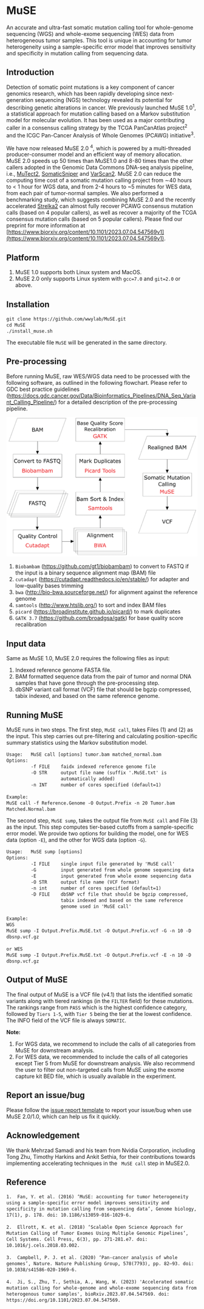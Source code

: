 # MuSE

An accurate and ultra-fast somatic mutation calling tool for whole-genome sequencing (WGS) and whole-exome sequencing (WES) data from heterogeneous tumor samples. This tool is unique in accounting for tumor heterogeneity using a sample-specific error model that improves sensitivity and specificity in mutation calling from sequencing data.

## Introduction

Detection of somatic point mutations is a key component of cancer genomics research, which has been rapidly developing since next-generation sequencing (NGS) technology revealed its potential for describing genetic alterations in cancer. We previously launched MuSE 1.0<sup>1</sup>, a statistical approach for mutation calling based on a Markov substitution model for molecular evolution. It has been used as a major contributing caller in a consensus calling strategy by the TCGA PanCanAtlas project<sup>2</sup> and the ICGC Pan-Cancer Analysis of Whole Genomes (PCAWG) initiative<sup>3</sup>.

We have now released MuSE 2.0 <sup>4</sup>, which is powered by a multi-threaded producer-consumer model and an efficient way of memory allocation. MuSE 2.0 speeds up 50 times than MuSE1.0 and 8-80 times than the other callers adopted in the Genomic Data Commons DNA-seq analysis pipeline, i.e., [MuTect2](https://gatk.broadinstitute.org/hc/en-us/articles/360037593851-Mutect2), [SomaticSniper](https://gmt.genome.wustl.edu/packages/somatic-sniper/) and [VarScan2](https://varscan.sourceforge.net/). MuSE 2.0 can reduce the computing time cost of a somatic mutation calling project from ∼40 hours to < 1 hour for WGS data, and from 2-4 hours to ~5 minutes for WES data, from each pair of tumor-normal samples. We also performed a benchmarking study, which suggests combining MuSE 2.0 and the recently accelerated [Strelka2](https://github.com/Illumina/strelka) can almost fully recover PCAWG consensus mutation calls (based on 4 popular callers), as well as recover a majority of the TCGA consensus mutation calls (based on 5 popular callers). Please find our preprint for more information at [https://www.biorxiv.org/content/10.1101/2023.07.04.547569v1](https://www.biorxiv.org/content/10.1101/2023.07.04.547569v1).

## Platform
1.	MuSE 1.0 supports both Linux system and MacOS.
2.	MuSE 2.0 only supports Linux system with `gcc=7.0` and `git=2.0` or above.

## Installation
```
git clone https://github.com/wwylab/MuSE.git
cd MuSE
./install_muse.sh
```
The executable file `MuSE` will be generated in the same directory.
## Pre-processing
Before running MuSE, raw WES/WGS data need to be processed with the following software, as outlined in the following flowchart. Please refer to GDC best practice guidelines (https://docs.gdc.cancer.gov/Data/Bioinformatics_Pipelines/DNA_Seq_Variant_Calling_Pipeline/) for a detailed description of the pre-processing pipeline.

<img src="etc/preprocessing_flowchart.png" alt="preprocessing_flowchart" width="600"/>

1. `Biobambam` (https://github.com/gt1/biobambam) to convert to FASTQ if the input is a binary sequence alignment map (BAM) file
2. `cutadapt` (https://cutadapt.readthedocs.io/en/stable/) for adapter and low-quality bases trimming
3. `bwa` (http://bio-bwa.sourceforge.net/) for alignment against the reference genome
4. `samtools` (http://www.htslib.org/) to sort and index BAM files
5. `picard` (https://broadinstitute.github.io/picard/) to mark duplicates
6. `GATK 3.7` (https://github.com/broadgsa/gatk) for base quality score recalibration

## Input data
Same as MuSE 1.0, MuSE 2.0 requires the following files as input:

1. Indexed reference genome FASTA file.
2. BAM formatted sequence data from the pair of tumor and normal DNA samples that have gone through the pre-processing step.
3. dbSNP variant call format (VCF) file that should be bgzip compressed, tabix indexed, and based on the same reference genome.

## Running MuSE
MuSE runs in two steps. The first step, `MuSE call`, takes Files (1) and (2) as the input. This step carries out pre-filtering and calculating position-specific summary statistics using the Markov substitution model.

```
Usage:   MuSE call [options] tumor.bam matched_normal.bam
Options:
         -f FILE    faidx indexed reference genome file
         -O STR     output file name (suffix '.MuSE.txt' is
                    automatically added)
         -n INT     number of cores specified (default=1)

Example: 
MuSE call -f Reference.Genome -O Output.Prefix -n 20 Tumor.bam Matched.Normal.bam
```

The second step, `MuSE sump`, takes the output file from `MuSE call` and File (3) as the input. This step computes tier-based cutoffs from a sample-specific error model. We provide two options for building the model, one for WES data (option `-E`), and the other for WGS data (option `-G`).

```
Usage:   MuSE sump [options]
Options:
         -I FILE    single input file generated by 'MuSE call'
         -G         input generated from whole genome sequencing data
         -E         input generated from whole exome sequencing data
         -O STR     output file name (VCF format)
         -n int     number of cores specified (default=1)
         -D FILE    dbSNP vcf file that should be bgzip compressed,
                    tabix indexed and based on the same reference
                    genome used in 'MuSE call'

Example:
WGS
MuSE sump -I Output.Prefix.MuSE.txt -O Output.Prefix.vcf -G -n 10 -D dbsnp.vcf.gz

or WES
MuSE sump -I Output.Prefix.MuSE.txt -O Output.Prefix.vcf -E -n 10 -D dbsnp.vcf.gz
```

## Output of MuSE
The final output of MuSE is a VCF file (v4.1) that lists the identified somatic variants along with tiered rankings (in the `FILTER` field) for these mutations. The rankings range from `PASS` which is the highest confidence category, followed by `Tiers 1-5`, with `Tier 5` being the tier at the lowest confidence. The INFO field of the VCF file is always `SOMATIC`.

**Note:**
1. For WGS data, we recommend to include the calls of all categories from MuSE for downstream analysis.
2. For WES data, we recommended to include the calls of all categories except Tier 5 from MuSE for downstream analysis. We also recommend the user to filter out non-targeted calls from MuSE using the exome capture kit BED file, which is usually available in the experiment.


## Report an issue/bug
Please follow the [issue report template](https://github.com/wwylab/MuSE/blob/master/.github/ISSUE_TEMPLATE/issue-report.md) to report your issue/bug when use MuSE 2.0/1.0, which can help us fix it quickly. 

## Acknowledgement
We thank Mehrzad Samadi and his team from Nvidia Corporation, including Tong Zhu, Timothy Harkins and Ankit Sethia, for their contributions towards implementing accelerating techniques in the ` MuSE call` step in MuSE2.0.

## Reference
```
1.  Fan, Y. et al. (2016) ‘MuSE: accounting for tumor heterogeneity using a sample-specific error model improves sensitivity and specificity in mutation calling from sequencing data’, Genome biology, 17(1), p. 178. doi: 10.1186/s13059-016-1029-6.

2.  Ellrott, K. et al. (2018) ‘Scalable Open Science Approach for Mutation Calling of Tumor Exomes Using Multiple Genomic Pipelines’, Cell Systems. Cell Press, 6(3), pp. 271-281.e7. doi: 10.1016/j.cels.2018.03.002.

3.  Campbell, P. J. et al. (2020) ‘Pan-cancer analysis of whole genomes’, Nature. Nature Publishing Group, 578(7793), pp. 82–93. doi: 10.1038/s41586-020-1969-6.

4.  Ji, S., Zhu, T., Sethia, A., Wang, W. (2023) 'Accelerated somatic mutation calling for whole-genome and whole-exome sequencing data from heterogenous tumor samples', bioRxiv.2023.07.04.547569. doi: https://doi.org/10.1101/2023.07.04.547569.
```
